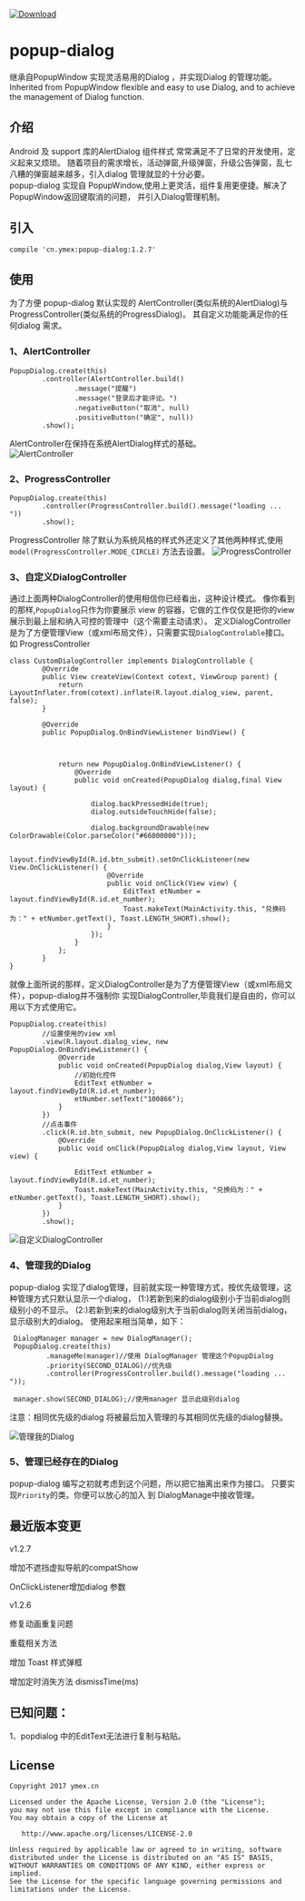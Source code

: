 [ ![Download](https://api.bintray.com/packages/ymex/maven/popup-dialog/images/download.svg) ](https://bintray.com/ymex/maven/notice-dialog/_latestVersion)

# popup-dialog

继承自PopupWindow 实现灵活易用的Dialog ，并实现Dialog 的管理功能。Inherited from PopupWindow flexible and easy to use Dialog, and to achieve the management of Dialog function.

## 介绍
Android 及 support 库的AlertDialog 组件样式 常常满足不了日常的开发使用，定义起来又烦琐。
随着项目的需求增长，活动弹窗,升级弹窗，升级公告弹窗，乱七八糟的弹窗越来越多，引入dialog 管理就显的十分必要。
<br>
popup-dialog 实现自 PopupWindow,使用上更灵活，组件复用更便捷。解决了PopupWindow返回键取消的问题，
并引入Dialog管理机制。
<br>


## 引入
```
compile 'cn.ymex:popup-dialog:1.2.7'
```


## 使用

为了方便 popup-dialog 默认实现的 AlertController(类似系统的AlertDialog)与 ProgressController(类似系统的ProgressDialog)。
其自定义功能能满足你的任何dialog 需求。

### 1、AlertController

```
PopupDialog.create(this)
        .controller(AlertController.build()
                .message("提醒")
                .message("登录后才能评论。")
                .negativeButton("取消", null)
                .positiveButton("确定", null))
        .show();
```
AlertController在保持在系统AlertDialog样式的基础。<br>
![AlertController](https://github.com/ymex/popup-dialog/blob/master/arts/alert_controller.png)

### 2、ProgressController


```
PopupDialog.create(this)
        .controller(ProgressController.build().message("loading ... "))
        .show();
```

ProgressController 除了默认为系统风格的样式外还定义了其他两种样式,使用`model(ProgressController.MODE_CIRCLE)`
方法去设置。
![ProgressController](https://github.com/ymex/popup-dialog/blob/master/arts/default_progress.gif)


### 3、自定义DialogController


通过上面两种DialogController的使用相信你已经看出，这种设计模式。
像你看到的那样,`PopupDialog`只作为你要展示 view 的容器，它做的工作仅仅是把你的view展示到最上层和纳入可控的管理中（这个需要主动请求）。
定义DialogController是为了方便管理View（或xml布局文件），只需要实现`DialogControlable`接口。如 ProgressController

```
class CustomDialogController implements DialogControllable {
        @Override
        public View createView(Context cotext, ViewGroup parent) {
            return LayoutInflater.from(cotext).inflate(R.layout.dialog_view, parent, false);
        }

        @Override
        public PopupDialog.OnBindViewListener bindView() {



            return new PopupDialog.OnBindViewListener() {
                @Override
                public void onCreated(PopupDialog dialog,final View layout) {

                    dialog.backPressedHide(true);
                    dialog.outsideTouchHide(false);

                    dialog.backgroundDrawable(new ColorDrawable(Color.parseColor("#66000000")));

                    layout.findViewById(R.id.btn_submit).setOnClickListener(new View.OnClickListener() {
                        @Override
                        public void onClick(View view) {
                            EditText etNumber = layout.findViewById(R.id.et_number);
                            Toast.makeText(MainActivity.this, "兑换码为：" + etNumber.getText(), Toast.LENGTH_SHORT).show();
                        }
                    });
                }
            };
        }
}

```
就像上面所说的那样，定义DialogController是为了方便管理View（或xml布局文件），popup-dialog并不强制你
实现DialogController,毕竟我们是自由的，你可以用以下方式使用它。
```
PopupDialog.create(this)
        //设置使用的view xml
        .view(R.layout.dialog_view, new PopupDialog.OnBindViewListener() {
            @Override
            public void onCreated(PopupDialog dialog,View layout) {
                //初始化控件
                EditText etNumber = layout.findViewById(R.id.et_number);
                etNumber.setText("100866");
            }
        })
        //点击事件
        .click(R.id.btn_submit, new PopupDialog.OnClickListener() {
            @Override
            public void onClick(PopupDialog dialog,View layout, View view) {

                EditText etNumber = layout.findViewById(R.id.et_number);
                Toast.makeText(MainActivity.this, "兑换码为：" + etNumber.getText(), Toast.LENGTH_SHORT).show();
            }
        })
        .show();
```

![自定义DialogController](https://github.com/ymex/popup-dialog/blob/master/arts/custom_view.png)


### 4、管理我的Dialog



popup-dialog 实现了dialog管理，目前就实现一种管理方式，按优先级管理，这种管理方式只默认显示一个dialog，
(1:)若新到来的dialog级别小于当前dialog则级别小的不显示。
(2:)若新到来的dialog级别大于当前dialog则关闭当前dialog，显示级别大的dialog。
使用起来相当简单，如下：
```
 DialogManager manager = new DialogManager();
 PopupDialog.create(this)
         .manageMe(manager)//使用 DialogManager 管理这个PopupDialog
         .priority(SECOND_DIALOG)//优先级
         .controller(ProgressController.build().message("loading ... "));
         
 manager.show(SECOND_DIALOG);//使用manager 显示此级别dialog
```

注意：相同优先级的dialog 将被最后加入管理的与其相同优先级的dialog替换。

![管理我的Dialog](https://github.com/ymex/popup-dialog/blob/master/arts/low_p.gif)


### 5、管理已经存在的Dialog
popup-dialog 编写之初就考虑到这个问题，所以把它抽离出来作为接口。 只要实现`Priority`的类。你便可以放心的加入 到
DialogManage中接收管理。



## 最近版本变更

v1.2.7

增加不遮挡虚拟导航的compatShow

OnClickListener增加dialog 参数

v1.2.6

修复动画重复问题

重载相关方法

增加 Toast 样式弹框

增加定时消失方法 dismissTime(ms)

## 已知问题：

1、popdialog 中的EditText无法进行复制与粘贴。




License
-------

    Copyright 2017 ymex.cn

    Licensed under the Apache License, Version 2.0 (the "License");
    you may not use this file except in compliance with the License.
    You may obtain a copy of the License at

       http://www.apache.org/licenses/LICENSE-2.0

    Unless required by applicable law or agreed to in writing, software
    distributed under the License is distributed on an "AS IS" BASIS,
    WITHOUT WARRANTIES OR CONDITIONS OF ANY KIND, either express or implied.
    See the License for the specific language governing permissions and
    limitations under the License.